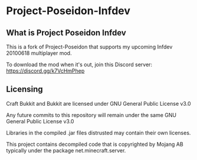 # Project-Poseidon-Infdev
## What is Project Poseidon Infdev
This is a fork of Project-Poseidon that supports my upcoming Infdev 20100618 multiplayer mod.

To download the mod when it's out, join this Discord server: https://discord.gg/k7VcHmPhep

## Licensing
Craft Bukkit and Bukkit are licensed under GNU General Public License v3.0

Any future commits to this repository will remain under the same GNU General Public License v3.0

Libraries in the compiled .jar files distrusted may contain their own licenses.

This project contains decompiled code that is copyrighted by Mojang AB typically under the package net.minecraft.server.
